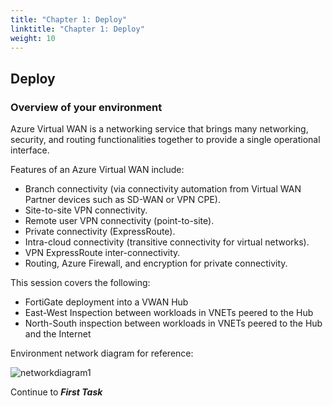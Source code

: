 ```yaml
---
title: "Chapter 1: Deploy"
linktitle: "Chapter 1: Deploy"
weight: 10
---
```


## Deploy

### Overview of your environment

Azure Virtual WAN is a networking service that brings many networking, security, and routing functionalities together to provide a single operational interface.

Features of an Azure Virtual WAN include:

- Branch connectivity (via connectivity automation from Virtual WAN Partner devices such as SD-WAN or VPN CPE).
- Site-to-site VPN connectivity.
- Remote user VPN connectivity (point-to-site).
- Private connectivity (ExpressRoute).
- Intra-cloud connectivity (transitive connectivity for virtual networks).
- VPN ExpressRoute inter-connectivity.
- Routing, Azure Firewall, and encryption for private connectivity.

This session covers the following:

- FortiGate deployment into a VWAN Hub
- East-West Inspection between workloads in VNETs peered to the Hub
- North-South inspection between workloads in VNETs peered to the Hub and the Internet

<!--Additionally, if desired and time permits:

- Hub to Hub Connectivity - If there is more than 1.5 hours left in the session ask the instructors to deploy the resources required for this task.-->

Environment network diagram for reference:

![networkdiagram1](./images/networkdiagram.png)

Continue to ***First Task***
